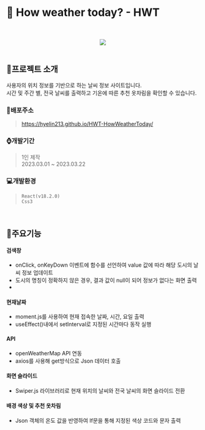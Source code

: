 # :page_with_curl: How weather today? - HWT
<br/>
<div align="center">
<br/>
  <img src="https://user-images.githubusercontent.com/118185282/230373670-c33309cb-6957-4919-bc52-d9467b96ddfd.gif"/>
</div>
<br/>

## :mega:프로젝트 소개
사용자의 위치 정보를 기반으로 하는 날씨 정보 사이트입니다.<br />
시간 및 주간 별, 전국 날씨를 출력하고 기온에 따른 추천 옷차림을 확인할 수 있습니다.
<br/>

### :link:배포주소
> <https://hyelin213.github.io/HWT-HowWeatherToday/>

### :watch:개발기간
> 1인 제작<br/>
> 2023.03.01 ~ 2023.03.22

### :computer:개발환경
> `React(v18.2.0)`<br/>
> `Css3`<br/>
<br/>

## :pushpin:주요기능
#### 검색창
- onClick, onKeyDown 이벤트에 함수를 선언하여 value 값에 따라 해당 도시의 날씨 정보 업데이트
- 도시의 명칭이 정확하지 않은 경우, 결과 값이 null이 되어 정보가 없다는 화면 출력
- 
#### 현재날짜
- moment.js를 사용하여 현재 접속한 날짜, 시간, 요일 출력
- useEffect()내에서 setInterval로 지정된 시간마다 동작 실행

#### API
- openWeatherMap API 연동
- axios를 사용해 get방식으로 Json 데이터 호출

#### 화면 슬라이드
- Swiper.js 라이브러리로 현재 위치의 날씨와 전국 날씨의 화면 슬라이드 전환

#### 배경 색상 및 추천 옷차림
- Json 객체의 온도 값을 반영하여 If문을 통해 지정된 색상 코드와 문자 출력

